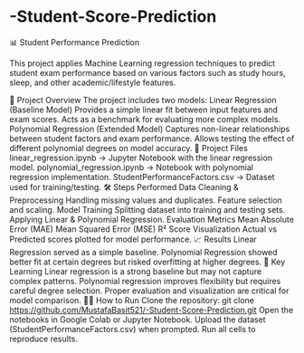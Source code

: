 # -Student-Score-Prediction
📊 Student Performance Prediction

This project applies Machine Learning regression techniques to predict student exam performance based on various factors such as study hours, sleep, and other academic/lifestyle features.

🚀 Project Overview
The project includes two models:
Linear Regression (Baseline Model)
Provides a simple linear fit between input features and exam scores.
Acts as a benchmark for evaluating more complex models.
Polynomial Regression (Extended Model)
Captures non-linear relationships between student factors and exam performance.
Allows testing the effect of different polynomial degrees on model accuracy.
📂 Project Files
linear_regression.ipynb → Jupyter Notebook with the linear regression model.
polynomial_regression.ipynb → Notebook with polynomial regression implementation.
StudentPerformanceFactors.csv → Dataset used for training/testing.
🛠️ Steps Performed
Data Cleaning & Preprocessing
Handling missing values and duplicates.
Feature selection and scaling.
Model Training
Splitting dataset into training and testing sets.
Applying Linear & Polynomial Regression.
Evaluation Metrics
Mean Absolute Error (MAE)
Mean Squared Error (MSE)
R² Score
Visualization
Actual vs Predicted scores plotted for model performance.
📈 Results
Linear Regression served as a simple baseline.
Polynomial Regression showed better fit at certain degrees but risked overfitting at higher degrees.
🔑 Key Learning
Linear regression is a strong baseline but may not capture complex patterns.
Polynomial regression improves flexibility but requires careful degree selection.
Proper evaluation and visualization are critical for model comparison.
👨‍💻 How to Run
Clone the repository:
git clone https://github.com/MustafaBasit521/-Student-Score-Prediction.git
Open the notebooks in Google Colab or Jupyter Notebook.
Upload the dataset (StudentPerformanceFactors.csv) when prompted.
Run all cells to reproduce results.
